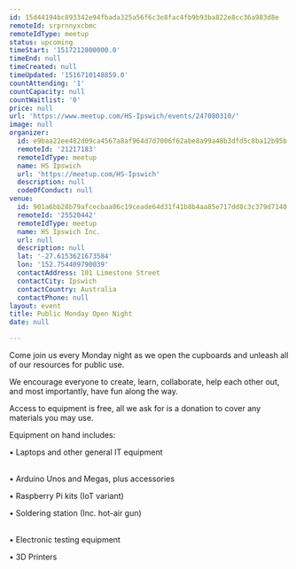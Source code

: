 ```yaml
---
id: 15d44194bc893342e94fbada325a56f6c3e8fac4fb9b93ba822e8cc36a983d8e
remoteId: srprnnyxcbmc
remoteIdType: meetup
status: upcoming
timeStart: '1517212800000.0'
timeEnd: null
timeCreated: null
timeUpdated: '1516710148859.0'
countAttending: '1'
countCapacity: null
countWaitlist: '0'
price: null
url: 'https://www.meetup.com/HS-Ipswich/events/247080310/'
image: null
organizer:
  id: e9baa22ee482d09ca4567a8af964d7d7006f62abe8a99a48b3dfd5c8ba12b95b
  remoteId: '21217183'
  remoteIdType: meetup
  name: HS Ipswich
  url: 'https://meetup.com/HS-Ipswich'
  description: null
  codeOfConduct: null
venue:
  id: 901a6bb28b79afcecbaa86c19ceade64d31f41b8b4aa85e717dd8c3c379d7140
  remoteId: '25520442'
  remoteIdType: meetup
  name: HS Ipswich Inc.
  url: null
  description: null
  lat: '-27.6153621673584'
  lon: '152.754409790039'
  contactAddress: 101 Limestone Street
  contactCity: Ipswich
  contactCountry: Australia
  contactPhone: null
layout: event
title: Public Monday Open Night
date: null

---
```

<p>Come join us every Monday night as we open the cupboards and unleash all of our resources for public use.</p> <p>We encourage everyone to create, learn, collaborate, help each other out, and most importantly, have fun along the way. </p> <p>Access to equipment is free, all we ask for is a donation to cover any materials you may use. </p> <p>Equipment on hand includes:</p> <p>• Laptops and other general IT equipment</p> <p><br/>• Arduino Unos and Megas, plus accessories</p> <p>• Raspberry Pi kits (IoT variant)</p> <p>• Soldering station (Inc. hot-air gun)</p> <p><br/>• Electronic testing equipment</p> <p>• 3D Printers</p> 
